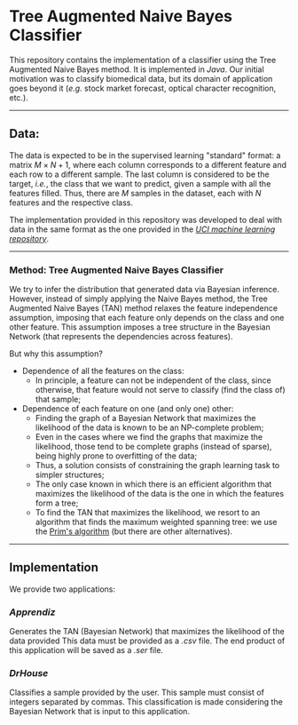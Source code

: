 # Tree Augmented Naive Bayes Classifier

This repository contains the implementation of a classifier using the Tree Augmented Naive Bayes method. It is implemented in *Java*. Our initial motivation was to classify biomedical data, but its domain of application goes beyond it (*e.g.* stock market forecast, optical character recognition, etc.).

---
## Data:

The data is expected to be in the supervised learning "standard" format: a matrix $M \times N+1$, where each column corresponds to a different feature and each row to a different sample. The last column is considered to be the target, *i.e.*, the class that we want to predict, given a sample with all the features filled. Thus, there are $M$ samples in the dataset, each with $N$ features and the respective class.

The implementation provided in this repository was developed to deal with data in the same format as the one provided in the [*UCI machine learning repository*](http://archive.ics.uci.edu/ml/).

---
### Method: **Tree Augmented Naive Bayes Classifier**

We try to infer the distribution that generated data via Bayesian inference. However, instead of simply applying the Naive Bayes method, the Tree Augmented Naive Bayes (TAN) method relaxes the feature independence assumption, imposing that each feature only depends on the class and one other feature. This assumption imposes a tree structure in the Bayesian Network (that represents the dependencies across features).

But why this assumption?
+ Dependence of all the features on the class:
  + In principle, a feature can not be independent of the class, since otherwise, that feature would not serve to classify (find the class of) that sample;
+ Dependence of each feature on one (and only one) other:
  + Finding the graph of a Bayesian Network that maximizes the likelihood of the data is known to be an NP-complete problem;
  + Even in the cases where we find the graphs that maximize the likelihood, those tend to be complete graphs (instead of sparse), being highly prone to overfitting of the data;
  + Thus, a solution consists of constraining the graph learning task to simpler structures;
  + The only case known in which there is an efficient algorithm that maximizes the likelihood of the data is the one in which the features form a tree;
  + To find the TAN that maximizes the likelihood, we resort to an algorithm that finds the maximum weighted spanning tree: we use the [Prim's algorithm](https://en.wikipedia.org/wiki/Prim%27s_algorithm) (but there are other alternatives).


---
## Implementation

We provide two applications:

### ***Apprendiz***

Generates the TAN (Bayesian Network) that maximizes the likelihood of the data provided
This data must be provided as a *.csv* file. 
The end product of this application will be saved as a *.ser* file.

### ***DrHouse***

Classifies a sample provided by the user. This sample must consist of integers separated by commas. This classification is made considering the Bayesian Network that is input to this application.


